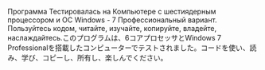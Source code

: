 Программа Тестировалась на Компьютере с шестиядерным процессором и ОС Windows - 7 Профессиональный вариант. Пользуйтесь кодом, читайте, изучайте, копируйте, владейте, наслаждайтесь.このプログラムは、6コアプロセッサとWindows 7 Professionalを搭載したコンピューターでテストされました。コードを使い、読み、学び、コピーし、所有し、楽しんでください。
